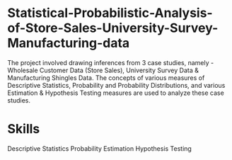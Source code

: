 # Statistical-Probabilistic-Analysis-of-Store-Sales-University-Survey-Manufacturing-data
The project involved drawing inferences from 3 case studies, namely - Wholesale Customer Data (Store Sales), University Survey Data & Manufacturing Shingles Data. The concepts of various measures of Descriptive Statistics, Probability and Probability Distributions, and various Estimation & Hypothesis Testing measures are used to analyze these case studies.
# Skills
Descriptive Statistics
Probability
Estimation
Hypothesis Testing
